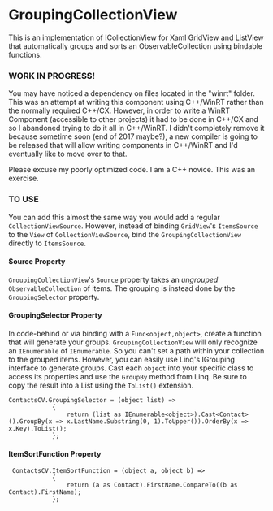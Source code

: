 # GroupingCollectionView
This is an implementation of  ICollectionView for Xaml GridView and ListView that automatically groups and sorts an ObservableCollection using bindable functions.  

### WORK IN PROGRESS!

You may have noticed a dependency on files located in the "winrt" folder.  This was an attempt at writing this component using C++/WinRT rather than the normally required C++/CX.  However, in order to write a WinRT Component (accessible to other projects) it had to be done in C++/CX and so I abandoned trying to do it all in C++/WinRT.  I didn't completely remove it because sometime soon (end of 2017 maybe?), a new compiler is going to be released that will allow writing components in C++/WinRT and I'd eventually like to move over to that.

Please excuse my poorly optimized code.  I am a C++ novice.  This was an exercise.  

### TO USE

You can add this almost the same way you would add a regular `CollectionViewSource`.  However, instead of binding `GridView`'s `ItemsSource` to the `View` of `CollectionViewSource`, bind the `GroupingCollectionView` directly to `ItemsSource`.  

#### Source Property
`GroupingCollectionView`'s `Source` property takes an *ungrouped* `ObservableCollection` of items.  The grouping is instead done by the `GroupingSelector` property.

#### GroupingSelector Property
In code-behind or via binding with a `Func<object,object>`, create a function that will generate your groups.  `GroupingCollectionView` will only recognize an `IEnumerable` of `IEnumerable`.  So you can't set a path within your collection to the grouped items.  However, you can easily use Linq's IGrouping interface to generate groups.  Cast each `object` into your specific class to access its properties and use the `GroupBy` method from Linq.  Be sure to copy the result into a List using the `ToList()` extension. 

```
ContactsCV.GroupingSelector = (object list) =>
            {
                return (list as IEnumerable<object>).Cast<Contact>().GroupBy(x => x.LastName.Substring(0, 1).ToUpper()).OrderBy(x => x.Key).ToList();
            };
```

#### ItemSortFunction Property

```
 ContactsCV.ItemSortFunction = (object a, object b) =>
            {
                return (a as Contact).FirstName.CompareTo((b as Contact).FirstName);
            };
```
